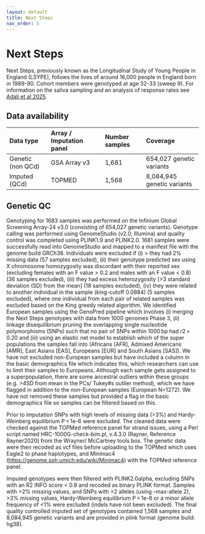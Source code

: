 ```yaml
---
layout: default
title: Next Steps
nav_order: 5
---
```


# **Next Steps**

Next Steps, previously known as the Longitudinal Study of Young People in England (LSYPE), follows the lives of around 16,000 people in England born in 1989-90. Cohort members were genotyped at age 32-33 (sweep 9). For information on the saliva sampling and an analysis of response rates see [Adali et al 2025](https://discovery.ucl.ac.uk/id/eprint/10205053/).

## Data availability 

| Data type       | Array / Imputation panel      |Number samples | Coverage  |
| :----          |    :----   |    :----     |    :----     |        
| Genetic (non QCd)        | GSA Array v3   | 1,681          | 654,027 genetic variants     |  
| Imputed  (QCd)      | TOPMED   | 1,568       |8,084,945 genetic variants     | 

## Genetic QC

Genotyping for 1683 samples was performed on the Infinium Global Screening Array-24 v3.0 (consisting of 654,027 genetic variants). Genotype calling was performed using GenomeStudio (v2.0, Illumina) and quality control was completed using PLINK1.9 and PLINK2.0. 1681 samples were successfully read into GenomeStudio and mapped to a manifest file with the genome build GRCh38. Individuals were excluded if (i) > they had 2% missing data (57 samples excluded), (ii) their genotype predicted sex using X chromosome homozygosity was discordant with their reported sex (excluding females with an F value > 0.2 and males with an F value < 0.8) (36 samples excluded), (iii) they had excess heterozygosity [>3 standard deviation (SD) from the mean] (18 samples excluded), (iv) they were related to another individual in the sample (king-cutoff 0.0884) (5 samples excluded), where one individual from each pair of related samples was excluded based on the King greedy related algorithm. We identified European samples using the GenoPred pipeline which involves (i) merging the Next Steps genotypes with data from 1000 genomes Phase 3, (ii) linkage disequilibrium pruning the overlapping single nucleotide polymorphisms (SNPs) such that no pair of SNPs within 1000 bp had r2 > 0.20 and (iii) using an elastic net model to establish which of the super populations the samples fall into (Africans [AFR], Admixed Americans [AMR], East Asians [EAS], Europeans [EUR] and South Asians [SAS]). We have not excluded non-European samples but have included a column in the basic demographics file which indicates this, which researchers can use to limit their samples to Europeans. Although each sample gets assigned to a superpopulation, there are some ancestral outliers within these groups (e.g. >4SD from mean in the PCs/ Tukey#s outlier method), which we have flagged in addition to the non-European samples (European N=1272). We have not removed these samples but provided a flag in the basic demographics file so samples can be filtered based on this.

Prior to imputation SNPs with high levels of missing data (>3%) and Hardy-Weinberg equilibrium P < 1e-6 were excluded. The cleaned data were checked against the TOPMed reference panel for strand issues, using a Perl script named HRC-1000G-check-bim.pl, v.4.3.0 (Rayner, Reference Rayner2020) from the Wrayner/ McCartney tools box. The genetic data were then recoded as vcf files before uploading to the TOPMed which uses Eagle2 to phase haplotypes, and Minimac4 (https://genome.sph.umich.edu/wiki/Minimac4) with the TOPMed reference panel. 

Imputed genotypes were then filtered with PLINK2.0alpha, excluding SNPs with an R2 INFO score < 0.8 and recoded as binary PLINK format. Samples with >2% missing values, and SNPs with >2 alleles (using –max-allele 2), >3% missing values, Hardy-Weinberg equilibrium P < 1e-6 or a minor allele frequency of <1% were excluded (indels have not been excluded). The final quality controlled imputed set of genotypes contained 1,568 samples and 8,084,945 genetic variants and are provided in plink format (genome build: hg38).

